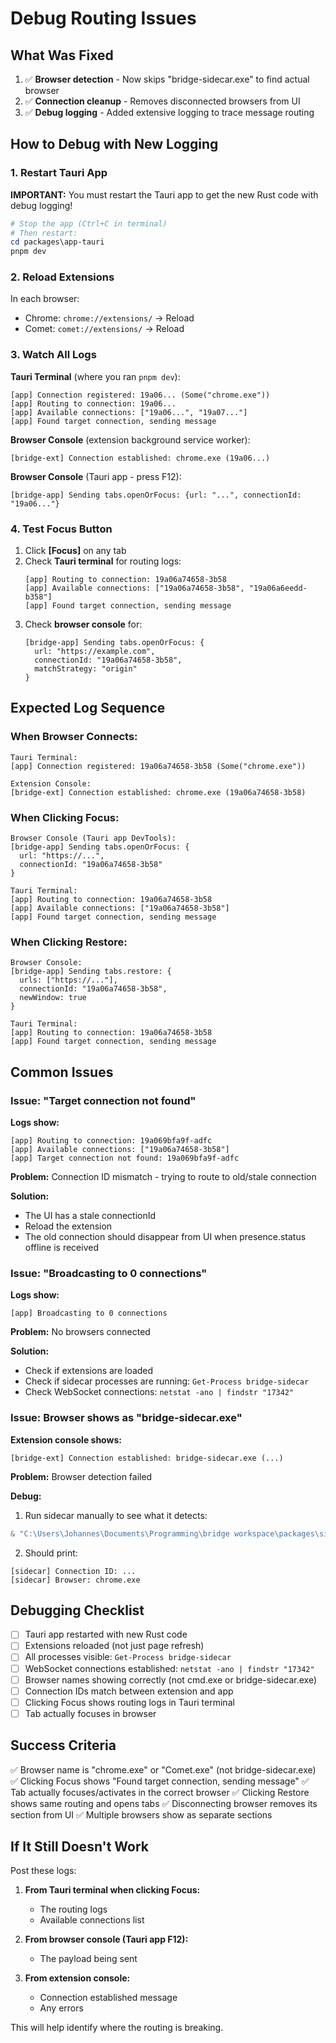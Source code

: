 # Debug Routing Issues

## What Was Fixed

1. ✅ **Browser detection** - Now skips "bridge-sidecar.exe" to find actual browser
2. ✅ **Connection cleanup** - Removes disconnected browsers from UI
3. ✅ **Debug logging** - Added extensive logging to trace message routing

## How to Debug with New Logging

### 1. Restart Tauri App

**IMPORTANT:** You must restart the Tauri app to get the new Rust code with debug logging!

```powershell
# Stop the app (Ctrl+C in terminal)
# Then restart:
cd packages\app-tauri
pnpm dev
```

### 2. Reload Extensions

In each browser:
- Chrome: `chrome://extensions/` → Reload
- Comet: `comet://extensions/` → Reload

### 3. Watch All Logs

**Tauri Terminal** (where you ran `pnpm dev`):
```
[app] Connection registered: 19a06... (Some("chrome.exe"))
[app] Routing to connection: 19a06...
[app] Available connections: ["19a06...", "19a07..."]
[app] Found target connection, sending message
```

**Browser Console** (extension background service worker):
```
[bridge-ext] Connection established: chrome.exe (19a06...)
```

**Browser Console** (Tauri app - press F12):
```
[bridge-app] Sending tabs.openOrFocus: {url: "...", connectionId: "19a06..."}
```

### 4. Test Focus Button

1. Click **[Focus]** on any tab
2. Check **Tauri terminal** for routing logs:
   ```
   [app] Routing to connection: 19a06a74658-3b58
   [app] Available connections: ["19a06a74658-3b58", "19a06a6eedd-b358"]
   [app] Found target connection, sending message
   ```
3. Check **browser console** for:
   ```
   [bridge-app] Sending tabs.openOrFocus: {
     url: "https://example.com",
     connectionId: "19a06a74658-3b58",
     matchStrategy: "origin"
   }
   ```

## Expected Log Sequence

### When Browser Connects:
```
Tauri Terminal:
[app] Connection registered: 19a06a74658-3b58 (Some("chrome.exe"))

Extension Console:
[bridge-ext] Connection established: chrome.exe (19a06a74658-3b58)
```

### When Clicking Focus:
```
Browser Console (Tauri app DevTools):
[bridge-app] Sending tabs.openOrFocus: {
  url: "https://...",
  connectionId: "19a06a74658-3b58"
}

Tauri Terminal:
[app] Routing to connection: 19a06a74658-3b58
[app] Available connections: ["19a06a74658-3b58"]
[app] Found target connection, sending message
```

### When Clicking Restore:
```
Browser Console:
[bridge-app] Sending tabs.restore: {
  urls: ["https://..."],
  connectionId: "19a06a74658-3b58",
  newWindow: true
}

Tauri Terminal:
[app] Routing to connection: 19a06a74658-3b58
[app] Found target connection, sending message
```

## Common Issues

### Issue: "Target connection not found"

**Logs show:**
```
[app] Routing to connection: 19a069bfa9f-adfc
[app] Available connections: ["19a06a74658-3b58"]
[app] Target connection not found: 19a069bfa9f-adfc
```

**Problem:** Connection ID mismatch - trying to route to old/stale connection

**Solution:** 
- The UI has a stale connectionId
- Reload the extension
- The old connection should disappear from UI when presence.status offline is received

### Issue: "Broadcasting to 0 connections"

**Logs show:**
```
[app] Broadcasting to 0 connections
```

**Problem:** No browsers connected

**Solution:**
- Check if extensions are loaded
- Check if sidecar processes are running: `Get-Process bridge-sidecar`
- Check WebSocket connections: `netstat -ano | findstr "17342"`

### Issue: Browser shows as "bridge-sidecar.exe"

**Extension console shows:**
```
[bridge-ext] Connection established: bridge-sidecar.exe (...)
```

**Problem:** Browser detection failed

**Debug:**
1. Run sidecar manually to see what it detects:
```powershell
& "C:\Users\Johannes\Documents\Programming\bridge workspace\packages\sidecar\target\release\bridge-sidecar.exe"
```
2. Should print:
```
[sidecar] Connection ID: ...
[sidecar] Browser: chrome.exe
```

## Debugging Checklist

- [ ] Tauri app restarted with new Rust code
- [ ] Extensions reloaded (not just page refresh)
- [ ] All processes visible: `Get-Process bridge-sidecar`
- [ ] WebSocket connections established: `netstat -ano | findstr "17342"`
- [ ] Browser names showing correctly (not cmd.exe or bridge-sidecar.exe)
- [ ] Connection IDs match between extension and app
- [ ] Clicking Focus shows routing logs in Tauri terminal
- [ ] Tab actually focuses in browser

## Success Criteria

✅ Browser name is "chrome.exe" or "Comet.exe" (not bridge-sidecar.exe)
✅ Clicking Focus shows "Found target connection, sending message"
✅ Tab actually focuses/activates in the correct browser
✅ Clicking Restore shows same routing and opens tabs
✅ Disconnecting browser removes its section from UI
✅ Multiple browsers show as separate sections

## If It Still Doesn't Work

Post these logs:

1. **From Tauri terminal when clicking Focus:**
   - The routing logs
   - Available connections list

2. **From browser console (Tauri app F12):**
   - The payload being sent

3. **From extension console:**
   - Connection established message
   - Any errors

This will help identify where the routing is breaking.


